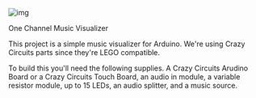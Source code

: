 ![img](https://github.com/BrownDogGadgets/CrazyCircuits/blob/master/Projects/NES%20Controller/NES%20Controller.JPG)

<p>One Channel Music Visualizer</p>

This project is a simple music visualizer for Arduino.  We're using Crazy Circuits parts since they're LEGO compatible.

To build this you'll need the following supplies.  A Crazy Circuits Arudino Board or a Crazy Circuits Touch Board, an audio in module, a variable resistor module, up to 15 LEDs, an audio splitter, and a music source.
